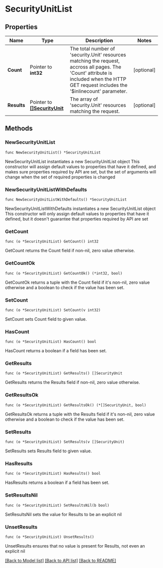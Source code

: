 # SecurityUnitList

## Properties

Name | Type | Description | Notes
------------ | ------------- | ------------- | -------------
**Count** | Pointer to **int32** | The total number of &#39;security.Unit&#39; resources matching the request, accross all pages. The &#39;Count&#39; attribute is included when the HTTP GET request includes the &#39;$inlinecount&#39; parameter. | [optional] 
**Results** | Pointer to [**[]SecurityUnit**](security.Unit.md) | The array of &#39;security.Unit&#39; resources matching the request. | [optional] 

## Methods

### NewSecurityUnitList

`func NewSecurityUnitList() *SecurityUnitList`

NewSecurityUnitList instantiates a new SecurityUnitList object
This constructor will assign default values to properties that have it defined,
and makes sure properties required by API are set, but the set of arguments
will change when the set of required properties is changed

### NewSecurityUnitListWithDefaults

`func NewSecurityUnitListWithDefaults() *SecurityUnitList`

NewSecurityUnitListWithDefaults instantiates a new SecurityUnitList object
This constructor will only assign default values to properties that have it defined,
but it doesn't guarantee that properties required by API are set

### GetCount

`func (o *SecurityUnitList) GetCount() int32`

GetCount returns the Count field if non-nil, zero value otherwise.

### GetCountOk

`func (o *SecurityUnitList) GetCountOk() (*int32, bool)`

GetCountOk returns a tuple with the Count field if it's non-nil, zero value otherwise
and a boolean to check if the value has been set.

### SetCount

`func (o *SecurityUnitList) SetCount(v int32)`

SetCount sets Count field to given value.

### HasCount

`func (o *SecurityUnitList) HasCount() bool`

HasCount returns a boolean if a field has been set.

### GetResults

`func (o *SecurityUnitList) GetResults() []SecurityUnit`

GetResults returns the Results field if non-nil, zero value otherwise.

### GetResultsOk

`func (o *SecurityUnitList) GetResultsOk() (*[]SecurityUnit, bool)`

GetResultsOk returns a tuple with the Results field if it's non-nil, zero value otherwise
and a boolean to check if the value has been set.

### SetResults

`func (o *SecurityUnitList) SetResults(v []SecurityUnit)`

SetResults sets Results field to given value.

### HasResults

`func (o *SecurityUnitList) HasResults() bool`

HasResults returns a boolean if a field has been set.

### SetResultsNil

`func (o *SecurityUnitList) SetResultsNil(b bool)`

 SetResultsNil sets the value for Results to be an explicit nil

### UnsetResults
`func (o *SecurityUnitList) UnsetResults()`

UnsetResults ensures that no value is present for Results, not even an explicit nil

[[Back to Model list]](../README.md#documentation-for-models) [[Back to API list]](../README.md#documentation-for-api-endpoints) [[Back to README]](../README.md)


